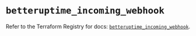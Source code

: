 # `betteruptime_incoming_webhook`

Refer to the Terraform Registry for docs: [`betteruptime_incoming_webhook`](https://registry.terraform.io/providers/betterstackhq/better-uptime/0.20.4/docs/resources/betteruptime_incoming_webhook).

